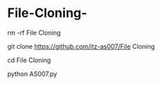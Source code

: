 # File-Cloning-


rm -rf File Cloning 

git clone https://github.com/itz-as007/File Cloning

cd File Cloning 

python AS007.py

